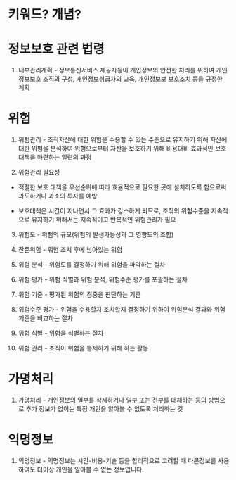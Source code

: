 # 키워드? 개념?

# 정보보호 관련 법령

1. 내부관리계획 - 정보통신서비스 제공자등이 개인정보의 안전한 처리를 위하여 개인정보보호 조직의 구성, 개인정보취급자의 교육, 개인정보보 보호조치 등을 규정한 계획

# 위험

1. 위험관리 - 조직자산에 대한 위험을 수용할 수 있는 수준으로 유지하기 위해 자산에 대한 위험을 분석하여 위험으로부터 자산을 보호하기 위해 비용대비 효과적인 보호대책을 마련하는 일련의 과정

2. 위험관리 필요성 

- 적절한 보호 대책을 우선순위에 따라 효율적으로 필요한 곳에 설치하도록 함으로써 과도하거나 과소의 투자를 예방

- 보호대책은 시간이 지나면서 그 효과가 감소하게 되므로, 조직의 위험수준을 지속적으로 유지하기 위해서는 지속적이고 반복적인 위험관리가 필요

3. 위험도 - 위험의 규모(위험의 발생가능성과 그 영향도의 조합)

4. 잔존위험 - 위험 조치 후에 남아있는 위험

5. 위험 분석 - 위험도를 결정하기 위해 위험을 파악하는 절차

6. 위험 평가 - 위험 식별과 위험 분석, 위험수준 평가를 포괄하는 절차

7. 위험 기준 - 평가된 위험의 경중을 판단하는 기준

8. 위험수준 평가 - 위험을 수용할지 조치할지 결정하기 위하여 위험분석 결과와 위험기준을 비교하는 절차

9. 위험 식별 - 위험을 식별하는 절차

10. 위험 관리 - 조직이 위험을 통제하기 위해 하는 활동

# 가명처리

1. 가명처리 - 개인정보의 일부를 삭제하거나 일부 또는 전부를 대체하는 등의 방법으로 추가 정보가 없이는 특정 개인을 알아볼 수 없도록 처리하는 것

# 익명정보

1. 익명정보 - 익명정보는 시간-비용-기술 등을 합리적으로 고려할 때 다른정보를 사용하여도 더이상 개인을 알아볼 수 없는 정보입니다.